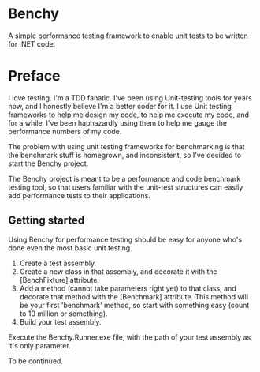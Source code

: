 Benchy
======

A simple performance testing framework to enable unit tests to be written for .NET code.


Preface
=======

I love testing. I'm a TDD fanatic. I've been using Unit-testing tools for years now, and I honestly believe I'm a better coder for it. I use Unit testing frameworks to help me design my code, to help me execute my code, and for a while, I've been haphazardly using them to help me gauge the performance numbers of my code.

The problem with using unit testing frameworks for benchmarking is that the benchmark stuff is homegrown, and inconsistent, so I've decided to start the Benchy project.

The Benchy project is meant to be a performance and code benchmark testing tool, so that users familiar with the unit-test structures can easily add performance tests to their applications.


Getting started
---------------

Using Benchy for performance testing should be easy for anyone who's done even the most basic unit testing.

1) Create a test assembly.
2) Create a new class in that assembly, and decorate it with the [BenchFixture] attribute.
3) Add a method (cannot take parameters right yet) to that class, and decorate that method with the [Benchmark] attribute.
     This method will be your first 'benchmark' method, so start with something easy (count to 10 million or something).
4) Build your test assembly.

Execute the Benchy.Runner.exe file, with the path of your test assembly as it's only parameter.

To be continued.
